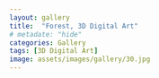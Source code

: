 ```yaml
---
layout: gallery
title:  "Forest, 3D Digital Art"
# metadate: "hide"
categories: Gallery
tags: [3D Digital Art]
image: assets/images/gallery/30.jpg
---
```


